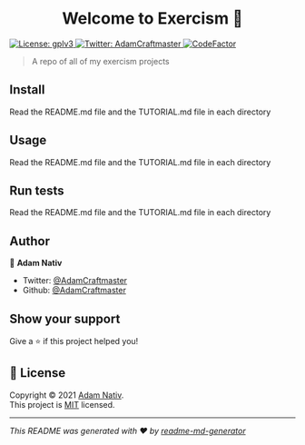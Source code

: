 <h1 align="center">Welcome to Exercism 👋</h1>
<p>
  <a href="https://github.com/AdamCraftmaster/Exercism/blob/main/LICENSE" target="_blank">
    <img alt="License: gplv3" src="https://img.shields.io/badge/License-MIT-yellow.svg" />
  </a>
  <a href="https://twitter.com/AdamCraftmaster" target="_blank">
    <img alt="Twitter: AdamCraftmaster" src="https://img.shields.io/twitter/follow/AdamCraftmaster.svg?style=social" />
  </a>
  <a href="https://www.codefactor.io/repository/github/adamcraftmaster/Exercism"><img src="https://www.codefactor.io/repository/github/adamcraftmaster/Exercism/badge" alt="CodeFactor" /></a>
</p>

> A repo of all of my exercism projects

## Install

Read the README.md file and the TUTORIAL.md file in each directory

## Usage

Read the README.md file and the TUTORIAL.md file in each directory

## Run tests

Read the README.md file and the TUTORIAL.md file in each directory

## Author

👤 **Adam Nativ**

* Twitter: [@AdamCraftmaster](https://twitter.com/AdamCraftmaster)
* Github: [@AdamCraftmaster](https://github.com/AdamCraftmaster)

## Show your support

Give a ⭐️ if this project helped you!

## 📝 License

Copyright © 2021 [Adam Nativ](https://github.com/AdamCraftmaster).<br />
This project is [MIT](https://github.com/AdamCraftmaster/Exercism/blob/main/LICENSE) licensed.

***
_This README was generated with ❤️ by [readme-md-generator](https://github.com/kefranabg/readme-md-generator)_